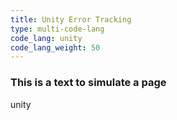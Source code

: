 ```yaml
---
title: Unity Error Tracking
type: multi-code-lang
code_lang: unity
code_lang_weight: 50
---
```


### This is a text to simulate a page
unity